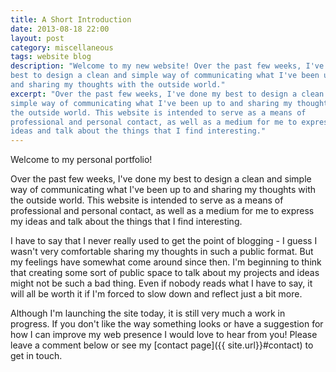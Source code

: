 ```yaml
---
title: A Short Introduction
date: 2013-08-18 22:00
layout: post
category: miscellaneous
tags: website blog
description: "Welcome to my new website! Over the past few weeks, I've done my 
best to design a clean and simple way of communicating what I've been up to 
and sharing my thoughts with the outside world."
excerpt: "Over the past few weeks, I've done my best to design a clean and 
simple way of communicating what I've been up to and sharing my thoughts with 
the outside world. This website is intended to serve as a means of 
professional and personal contact, as well as a medium for me to express my 
ideas and talk about the things that I find interesting."
---
```


<p class="lead">Welcome to my personal portfolio!</p>

Over the past few weeks, I've done my best to design a clean and simple way of 
communicating what I've been up to and sharing my thoughts with the outside 
world. This website is intended to serve as a means of professional and 
personal contact, as well as a medium for me to express my ideas and talk 
about the things that I find interesting.

I have to say that I never really used to get the point of blogging - I guess 
I wasn't very comfortable sharing my thoughts in such a public format. But my 
feelings have somewhat come around since then. I'm beginning to think 
that creating some sort of public space to talk about my projects and ideas 
might not be such a bad thing. Even if nobody reads what I have to say, it 
will all be worth it if I'm forced to slow down and reflect just a bit more.

Although I'm launching the site today, it is still very much a work in 
progress. If you don't like the way something looks or have a suggestion for 
how I can improve my web presence I would love to hear from you! Please leave 
a comment below or see my [contact page]({{ site.url}}#contact) to get in 
touch.